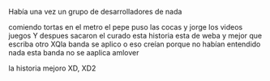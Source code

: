 Había una vez
un grupo de desarrolladores de nada

 comiendo tortas en el metro
el pepe puso las cocas
y jorge los videos juegos
Y despues sacaron el curado
esta historia esta de weba y mejor que escriba otro
XQla banda se aplico 
o eso creían porque no habían entendido nada
esta banda no se aaplica amlover

 la historia mejoro XD, XD2
